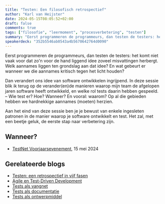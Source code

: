 ```yaml
---
title: "Testen: Een filosofisch retrospectief"
author: "Karl van Heijster"
date: 2024-05-15T08:05:52+02:00
draft: false
comments: true
tags: ["filosofie", "leermoment", "procesverbetering", "testen"]
summary: "Eerst programmeren de programmeurs, dan testen de testers: het komt niet vaak voor dat zo'n voor de hand liggend idee zoveel misvattingen herbergt. Welk aannames liggen ten grondslag aan dat idee? En wat gebeurt er wanneer we die aannames kritisch tegen het licht houden?"
speakerdeck: "352b5546ab0543a4b5670642764d0090"
---
```


Eerst programmeren de programmeurs, dan testen de testers: het komt niet vaak voor dat zo'n voor de hand liggend idee zoveel misvattingen herbergt. Welk aannames liggen ten grondslag aan dat idee? En wat gebeurt er wanneer we die aannames kritisch tegen het licht houden?


Dan verandert ons idee van software ontwikkelen ingrijpend. In deze sessie blik ik terug op de verander(en)de manieren waarop mijn team de afgelopen jaren software heeft ontwikkeld, en welke rol tests daarin hebben gespeeld. – Wie test er? Hoe? Wanneer? En vooral: waarom? Op al die gebieden hebben we hardnekkige aannames (moeten) herzien.


Aan het eind van deze sessie ben je je bewust van enkele ingesleten patronen in de manier waarop je software ontwikkelt en test. Het zal, met een beetje geluk, de eerste stap naar verbetering zijn.


## Wanneer?


- [TestNet Voorjaarsevenement](https://www.testnet.org/), 15 mei 2024


## Gerelateerde blogs


- [Testen: een retrospectief in vijf fasen](/blog/24/03/testen-een-retrospectief-in-vijf-fasen/)
- [Agile en Test-Driven Development](/blog/22/03/agile-en-test-driven-development/)
- [Tests als vangnet](/blog/22/09/tests-als-vangnet/)
- [Tests als documentatie](/blog/22/09/tests-als-documentatie/)
- [Tests als ontwerpmiddel](/blog/22/09/tests-als-ontwerpmiddel/)
